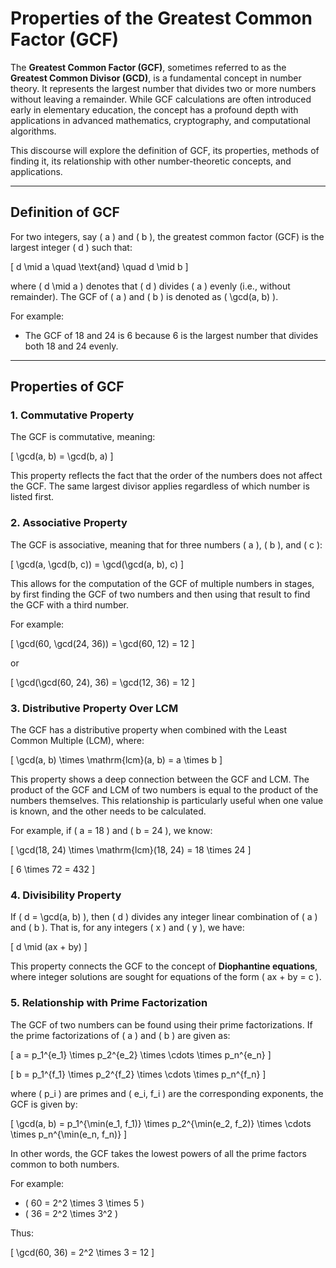 # **Properties of the Greatest Common Factor (GCF)**

The **Greatest Common Factor (GCF)**, sometimes referred to as the **Greatest Common Divisor (GCD)**, is a fundamental concept in number theory. It represents the largest number that divides two or more numbers without leaving a remainder. While GCF calculations are often introduced early in elementary education, the concept has a profound depth with applications in advanced mathematics, cryptography, and computational algorithms.

This discourse will explore the definition of GCF, its properties, methods of finding it, its relationship with other number-theoretic concepts, and applications.

---

## **Definition of GCF**

For two integers, say \( a \) and \( b \), the greatest common factor (GCF) is the largest integer \( d \) such that:

\[
d \mid a \quad \text{and} \quad d \mid b
\]

where \( d \mid a \) denotes that \( d \) divides \( a \) evenly (i.e., without remainder). The GCF of \( a \) and \( b \) is denoted as \( \gcd(a, b) \).

For example:

- The GCF of 18 and 24 is 6 because 6 is the largest number that divides both 18 and 24 evenly.

---

## **Properties of GCF**

### **1. Commutative Property**

The GCF is commutative, meaning:

\[
\gcd(a, b) = \gcd(b, a)
\]

This property reflects the fact that the order of the numbers does not affect the GCF. The same largest divisor applies regardless of which number is listed first.

### **2. Associative Property**

The GCF is associative, meaning that for three numbers \( a \), \( b \), and \( c \):

\[
\gcd(a, \gcd(b, c)) = \gcd(\gcd(a, b), c)
\]

This allows for the computation of the GCF of multiple numbers in stages, by first finding the GCF of two numbers and then using that result to find the GCF with a third number.

For example:

\[
\gcd(60, \gcd(24, 36)) = \gcd(60, 12) = 12
\]

or

\[
\gcd(\gcd(60, 24), 36) = \gcd(12, 36) = 12
\]


### **3. Distributive Property Over LCM**

The GCF has a distributive property when combined with the Least Common Multiple (LCM), where:

\[
\gcd(a, b) \times \mathrm{lcm}(a, b) = a \times b
\]

This property shows a deep connection between the GCF and LCM. The product of the GCF and LCM of two numbers is equal to the product of the numbers themselves. This relationship is particularly useful when one value is known, and the other needs to be calculated.

For example, if \( a = 18 \) and \( b = 24 \), we know:

\[
\gcd(18, 24) \times \mathrm{lcm}(18, 24) = 18 \times 24
\]

\[
6 \times 72 = 432
\]

### **4. Divisibility Property**

If \( d = \gcd(a, b) \), then \( d \) divides any integer linear combination of \( a \) and \( b \). That is, for any integers \( x \) and \( y \), we have:

\[
d \mid (ax + by)
\]

This property connects the GCF to the concept of **Diophantine equations**, where integer solutions are sought for equations of the form \( ax + by = c \).

### **5. Relationship with Prime Factorization**

The GCF of two numbers can be found using their prime factorizations. If the prime factorizations of \( a \) and \( b \) are given as:

\[
a = p_1^{e_1} \times p_2^{e_2} \times \cdots \times p_n^{e_n}
\]

\[
b = p_1^{f_1} \times p_2^{f_2} \times \cdots \times p_n^{f_n}
\]

where \( p_i \) are primes and \( e_i, f_i \) are the corresponding exponents, the GCF is given by:

\[
\gcd(a, b) = p_1^{\min(e_1, f_1)} \times p_2^{\min(e_2, f_2)} \times \cdots \times p_n^{\min(e_n, f_n)}
\]

In other words, the GCF takes the lowest powers of all the prime factors common to both numbers.

For example:

- \( 60 = 2^2 \times 3 \times 5 \)
- \( 36 = 2^2 \times 3^2 \)

Thus:

\[
\gcd(60, 36) = 2^2 \times 3 = 12
\]

